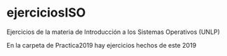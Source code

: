 # ejerciciosISO
Ejercicios de la materia de Introducción a los Sistemas Operativos (UNLP)

En la carpeta de Practica2019 hay ejercicios hechos de este 2019
